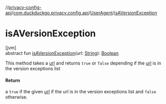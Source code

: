 //[privacy-config-api](../../../index.md)/[com.duckduckgo.privacy.config.api](../index.md)/[UserAgent](index.md)/[isAVersionException](is-a-version-exception.md)

# isAVersionException

[jvm]\
abstract fun [isAVersionException](is-a-version-exception.md)(url: [String](https://kotlinlang.org/api/latest/jvm/stdlib/kotlin/-string/index.html)): [Boolean](https://kotlinlang.org/api/latest/jvm/stdlib/kotlin/-boolean/index.html)

This method takes a [url](is-a-version-exception.md) and returns `true` or `false` depending if the [url](is-a-version-exception.md) is in the version exceptions list

#### Return

a `true` if the given [url](is-a-version-exception.md) if the url is in the version exceptions list and `false` otherwise.
